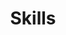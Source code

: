 ---
widget: featurette # As of v5.8-dev, 'featurette' is renamed 'features'
headless: true  # This file represents a page section.

# Put Your Section Options Here (title, background, etc.) ...
title: Skills
subtitle:
weight: 25 # The position of section on page

# Showcase personal skills or business features.
# Add/remove as many `feature` blocks below as you like.
# For available icons, see: https://wowchemy.com/docs/page-builder/#icons
feature:

  - icon: "custom/java"
    icon_pack: custom
    name: Java
    description: 90%

  - icon: "custom/spring"
    icon_pack: custom
    name: Spring
    description: 80%

  - icon: github
    icon_pack: fab
    name: Servlet
    description: 70%

---